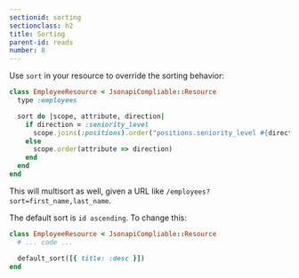 ```yaml
---
sectionid: sorting
sectionclass: h2
title: Sorting
parent-id: reads
number: 8
---
```


Use `sort` in your resource to override the sorting behavior:

```ruby
class EmployeeResource < JsonapiCompliable::Resource
  type :employees

  sort do |scope, attribute, direction|
    if direction = :seniority_level
      scope.joins(:positions).order("positions.seniority_level #{direction}")
    else
      scope.order(attribute => direction)
    end
  end
end
```

This will multisort as well, given a URL like
`/employees?sort=first_name,last_name`.

The default sort is `id ascending`. To change this:

```ruby
class EmployeeResource < JsonapiCompliable::Resource
  # ... code ...

  default_sort([{ title: :desc }])
end
```
